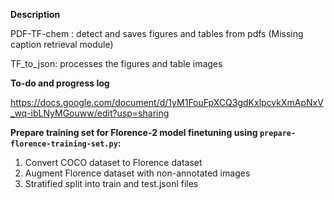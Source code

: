 <b> Description </b>


PDF-TF-chem : detect and saves figures and tables from pdfs (Missing caption retrieval module)

TF_to_json: processes the figures and table images


<b> To-do and progress log </b> 

https://docs.google.com/document/d/1yM1FouFpXCQ3gdKxlpcvkXmApNxV_wq-ibLNyMGouww/edit?usp=sharing


<b> Prepare training set for Florence-2 model finetuning using <code>prepare-florence-training-set.py</code>: </b>
1) Convert COCO dataset to Florence dataset
2) Augment Florence dataset with non-annotated images
3) Stratified split into train and test.jsonl files 
